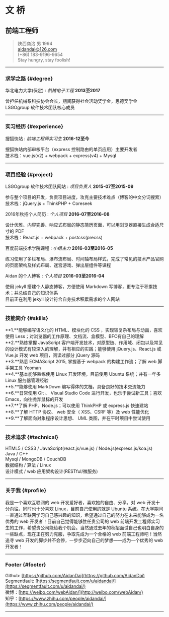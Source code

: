 # 文 桥 
## 前端工程师

> 陕西商洛 男 1994  
> aidandai@126.com  
> (+86) 183-9196-9654  
> Stay hungry, stay foolish!

------

### 求学之路 {#degree}

华北电力大学(保定)
: *机械电子工程*
  __2013至2017__

  曾担任机械系科技协会会长，期间获得社会活动奖学金，思德奖学金  
  LSGOgroup 软件技术团队核心成员
  
------

### 实习经历 {#experience}

搜狐快站
: *前端工程师实习生*
  __2016-12至今__

  搜狐快站内部审核平台（express 控制路由的单页应用）主要开发者   
  技术栈：vue.js(v2) + webpack + express(v4) + Mysql

------

### 项目经验 {#project}

LSGOgroup 软件技术团队网站
: *项目负责人*
  __2015-07至2015-09__

  参与整个项目的开发，负责项目进度，攻克主要技术难点（博客的中文分词搜索）  
  技术栈：jQuery.js + ThinkPHP + Coreseek


2016年秋招个人简历
: *个人项目*
  __2016-07至2016-08__

  设计优雅、内容完善、响应式布局的静态简历页面，可以用浏览器直接生成合适尺寸的 PDF  
  技术栈：React.js + webpack + postcss(precss)


百度前端技术学院课程
: *小组主力*
  __2016-03至2016-05__

  练习使用了多栏布局、瀑布流布局、时间轴布局样式，完成了常见的技术产品官网的页面架构及样式布局、迷宫游戏、弹出层组件等课程


Aidan 的个人博客
: *个人项目*
  __2016-03至2016-04__

  使用 jekyll 搭建个人静态博客，方便使用 Markdown 写博客，更专注于积累技术；并总结自己的知识体系  
  目前正在利用 jekyll 设计符合自身技术积累需求的个人网站


------

### 技能简介 {#skills}

  **1.**能够编写语义化的 HTML、模块化的 CSS ，实现较复杂布局与动画，喜欢使用 Less；对浏览器的工作原理、文档流、盒模型、BFC有自己的理解  
  **2.**熟练掌握 JavaScript 客户端开发技术，对原型链、作用域、闭包以及常见的设计模式有较深入的理解，并有相应的实践；能够使用 jQuery.js、React.js 或 Vue.js 开发 web 项目，阅读过部分 jQuery 源码  
  **3.**熟悉 ECMAScript 2015, 掌握基于 webpack 的构建工作流；了解 web 脚手架工具 Yeoman   
  **4.**基本能够熟练使用 Linux 开发环境，目前使用 Ubuntu 系统；并有一年多 Linux 服务器管理经验  
  **5.**能够使用 MarkDown 编写得体的文档，具备良好的技术交流能力  
  **6.**日常使用 Git 、 Visual Studio Code 进行开发，也乐于尝试新工具；喜欢 Emacs，向往抛弃鼠标的开发  
  **7.**了解 PHP、Node.js；可以使用 ThinkPHP 或 express.js 快速建站  
  **8.**了解 HTTP 协议、 web 安全（ XSS、CSRF 等）及 web 性能优化  
  **9.**了解面向对象程序设计思想、 UML 类图，并在平时项目中尝试使用  

-------

### 技术追求 {#technical}

  HTML5 / CSS3 / JavaScript(react.js/vue.js) / Node.js(express.js/koa.js)  
  Java / C++  
  Mysql / MongoDB / CouchDB  
  数据结构 / 算法 / Linux  
  设计模式 / web 应用架构设计(RESTful/微服务)

------

### 关于我 {#profile}

我是一个喜欢互联网的 web 开发爱好者，喜欢她的自由、分享。对 web 开发十分向往，同时也十分喜欢 Linux，目前自己使用的就是 Ubuntu 系统。在大学期间一直通过互联网学习自己感兴趣的知识，希望通过自己的努力在未来能够成为一名优秀的 web 开发者！目前自己觉得能够胜任贵公司的 web 前端开发工程师实习生的工作，希望贵公司能给我个机会。当然通过去年的秋招面试自己也明白自身的一些缺点，现在正在努力克服，争取先成为一个合格的 web 前端工程师吧！当然追寻 web 开发的脚步并不会停，一步步迈向自己的梦想——成为一个优秀的 web 开发者！

------

### Footer {#footer}

Github: [https://github.com/AidanDai](https://github.com/AidanDai)  
Segmentfault: [https://segmentfault.com/u/aidandai/](https://segmentfault.com/u/aidandai/)  
微博：[http://weibo.com/webAidan/](http://weibo.com/webAidan/)  
知乎：[https://www.zhihu.com/people/aidandai/](https://www.zhihu.com/people/aidandai/)

------